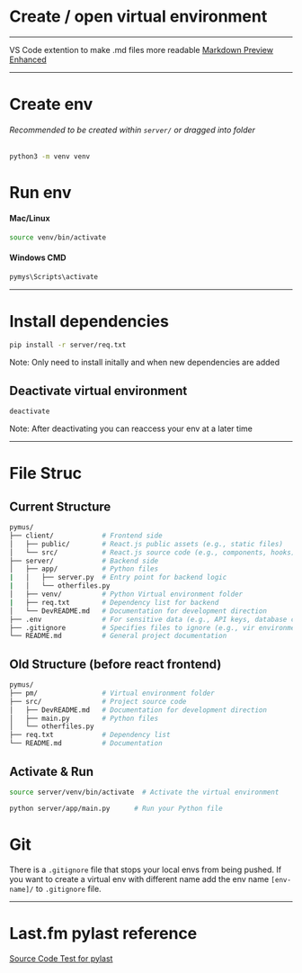 # Create / open virtual environment
---
VS Code extention to make .md files more readable
[Markdown Preview Enhanced](https://marketplace.visualstudio.com/items/?itemName=shd101wyy.markdown-preview-enhanced)  

---

# Create env
###### Recommended to be created within `server/` or dragged into folder
```bash
python3 -m venv venv
```

# Run env

#### Mac/Linux
```bash
source venv/bin/activate
```

#### Windows CMD
```cmd
pymys\Scripts\activate
```

---

# Install dependencies
```bash
pip install -r server/req.txt
```
Note: Only need to install initally and when new dependencies are added

## Deactivate virtual environment
```bash
deactivate
```
Note: After deactivating you can reaccess your env at a later time

---

# File Struc
## Current Structure
```bash
pymus/
├── client/            # Frontend side
│   ├── public/        # React.js public assets (e.g., static files)
│   └── src/           # React.js source code (e.g., components, hooks)
├── server/            # Backend side
│   ├── app/           # Python files
|   │   ├── server.py  # Entry point for backend logic
|   │   └── otherfiles.py  
│   ├── venv/          # Python Virtual environment folder
|   ├── req.txt        # Dependency list for backend
│   └── DevREADME.md   # Documentation for development direction
├── .env               # For sensitive data (e.g., API keys, database credentials)
├── .gitignore         # Specifies files to ignore (e.g., vir environments, .env)
└── README.md          # General project documentation
```

## Old Structure (before react frontend)
```bash
pymus/
├── pm/                # Virtual environment folder
├── src/               # Project source code
│   ├── DevREADME.md   # Documentation for development direction
│   ├── main.py        # Python files
│   └── otherfiles.py 
├── req.txt            # Dependency list
└── README.md          # Documentation
```


## Activate & Run 
```bash
source server/venv/bin/activate  # Activate the virtual environment
```
```bash
python server/app/main.py      # Run your Python file
```


# Git 
There is a `.gitignore` file that stops your local envs from being pushed.
If you want to create a virtual env with different name add the env name `[env-name]/` to `.gitignore` file.

---

# Last.fm pylast reference
[Source Code Test for pylast](https://github.com/pylast/pylast/tree/main/tests)